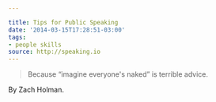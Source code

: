```yaml
---

title: Tips for Public Speaking
date: '2014-03-15T17:28:51-03:00'
tags:
- people skills
source: http://speaking.io
---
```

> Because “imagine everyone's naked” is terrible advice.

By Zach Holman.

